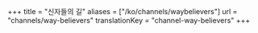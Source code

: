 +++
title = "신자들의 길"
aliases = ["/ko/channels/waybelievers"]
url = "channels/way-believers"
translationKey = "channel-way-believers"
+++

